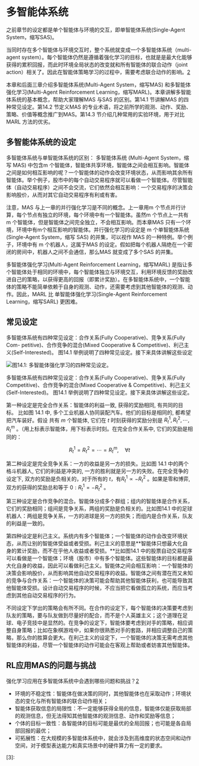 # 多智能体系统

之前章节的设定都是单个智能体与环境的交互，即单智能体系统(Single-Agent System，缩写SAS)。

当同时存在多个智能体与环境交互时，整个系统就变成一个多智能体系统（multi-agent system）。每个智能体仍然是遵循着强化学习的目标，也就是是最大化能够获得的累积回报，而此时环境全局状态的改变就和所有智能体的联合动作（joint action）相关了。因此在智能体策略学习的过程中，需要考虑联合动作的影响。[2]

本章和后面三章介绍多智能体系统(Multi-Agent System，缩写MAS) 和多智能体强化学习(Multi-Agent Reinforcement Learning，缩写MARL)。本章讲解多智能体系统的基本概念，帮助大家理解MAS 与SAS 的区别。第14.1 节讲解MAS 的四种常见设定。第14.2 节定义MAS 的专业术语，将之前所学的观测、动作、奖励、策略、价值等概念推广到MAS。第14.3 节介绍几种常用的实验环境，用于对比MARL 方法的优劣。

## 多智能体系统的设定

多智能体系统与单智能体系统的区别： 多智能体系统 (Multi-Agent System，缩写 MAS) 中包含m 个智能体，智能体共享环境，智能体之间会相互影响。智能体之间是如何相互影响的呢？一个智能体的动作会改变环境状态，从而影响其余所有智能体。举个例子，股市中的每个自动交易程序就可以看做一个智能体。尽管智能体（自动交易程序）之间不会交流，它们依然会相互影响：一个交易程序的决策会影响股价，从而对其它自动交易程序有利或有害。

注意，MAS 与上一章的并行强化学习是不同的概念。上一章用m 个节点并行计算，每个节点有独立的环境，每个环境中有一个智能体。虽然m 个节点上一共有m 个智能体，但是智能体之间完全独立，不会相互影响。而本章MAS 只有一个环境，环境中有m个相互影响的智能体。并行强化学习的设定是 m 个单智能体系统 (Single-Agent System，缩写 SAS) 的并集，可以视作 MAS 的一种特例。举个例子，环境中有 m 个机器人，这属于MAS 的设定。假如把每个机器人隔绝在一个密闭的房间中，机器人之间不会通信，那么MAS 就变成了多个SAS 的并集。

多智能体强化学习(Multi-Agent Reinforcement Learning，缩写MARL) 是指让多个智能体处于相同的环境中，每个智能体独立与环境交互，利用环境反馈的奖励改进自己的策略，以获得更高的回报（即累计奖励）。在多智能体系统中，一个智能体的策略不能简单依赖于自身的观测、动作，还需要考虑到其他智能体的观测、动作。因此，MARL 比 单智能体强化学习(Single-Agent Reinforcement Learning，缩写SARL) 更困难。

## 常见设定

多智能体系统有四种常见设定：合作关系(Fully Cooperative)、竞争关系(Fully Com-
petitive)、合作竞争的混合(Mixed Cooperative & Competitive)、利己主义(Self-Interested)。
图14.1 举例说明了四种常见设定。接下来具体讲解这些设定

![图14.1: 多智能体强化学习的四种常见设定。](../img/MAS.png)

多智能体系统有四种常见设定：合作关系(Fully Cooperative)、竞争关系(Fully Competitive)、合作竞争的混合(Mixed Cooperative & Competitive)、利己主义(Self-Interested)。
图14.1 举例说明了四种常见设定。接下来具体讲解这些设定。

第一种设定是完全合作关系：智能体的利益一致, 获得的奖励相同, 有共同的目标。 比如图 14.1 中, 多个工业机器人协同装配汽车。他们的目标是相同的, 都希望把汽车装好。假设 共有 $m$ 个智能体, 它们在 $t$ 时刻获得的奖励分别是 $R_t^1, R_t^2, \cdots, R_t^m$ 。（用上标表示智能体，用下标表示时刻。在完全合作关系中, 它们的奖励是相同的：

$$
R_t^1=R_t^2=\cdots=R_t^m, \quad \forall t
$$

第二种设定是完全竞争关系：一方的收益是另一方的损失。比如图 14.1 中的两个格斗机器人, 它们的利益是冲突的, 一方的胜利就是另一方的失败。在完全竞争的设定下, 双方的奖励是负相关的，对于所有的 $t$，有$R_t^1 \propto-R_t^2$ 。如果是零和博弈, 双方的获得的奖励总和等于 $0: R_t^1=-R_t^2$ 。

第三种设定是合作竞争的混合。智能体分成多个群组；组内的智能体是合作关系，它们的奖励相同；组间是竞争关系，两组的奖励是负相关的。比如图14.1 中的足球机器人：两组是竞争关系，一方的进球是另一方的损失；而组内是合作关系，队友的利益是一致的。

第四种设定是利己主义。系统内有多个智能体；一个智能体的动作会改变环境状态，从而让别的智能体受益或者受损。利己主义的意思是**智能体只想最大化自身的累计奖励，而不在乎他人收益或者受损。**比如图14.1 中的股票自动交易程序可以看做是一个智能体；环境（股市）中有多个智能体。这些智能体的目标都是最大化自身的收益，因此可以看做利己主义。智能体之间会相互影响：一个智能体的决策会影响股价，从而影响其他自动交易程序的收益。智能体之间有潜在而又未知的竞争与合作关系：一个智能体的决策可能会帮助其他智能体获利，也可能导致其他智能体受损。设计自动交易程序的时候，不应当把它看做孤立的系统，而应当考虑到其他自动交易程序的行为。

不同设定下学出的策略会有所不同。在合作的设定下，每个智能体的决策要考虑到队友的策略，要与队友做到尽量好的配合，而不是个人英雄主义；这个道理在足球、电子竞技中是显然的。在竞争的设定下，智能体要考虑到对手的策略，相应调整自身策略；比如在象棋游戏中，如果你很熟悉对手的套路，并相应调整自己的策略，那么你的胜算会更大。在利己主义的设定下，一个智能体的决策无需考虑其他智能体的利益，尽管一个智能体的动作可能会在客观上帮助或者妨害其他智能体。

## RL应用MAS的问题与挑战

强化学习应用在多智能体系统中会遇到哪些问题和挑战？[2]

- 环境的不稳定性：智能体在做决策的同时，其他智能体也在采取动作；环境状态的变化与所有智能体的联合动作相关；
- 智能体获取信息的局限性：不一定能够获得全局的信息，智能体仅能获取局部的观测信息，但无法得知其他智能体的观测信息、动作和奖励等信息；
- 个体的目标一致性：各智能体的目标可能是最优的全局回报；也可能是各自局部回报的最优；
- 可拓展性：在大规模的多智能体系统中，就会涉及到高维度的状态空间和动作空间，对于模型表达能力和真实场景中的硬件算力有一定的要求。

[1]: https://www.math.pku.edu.cn/teachers/zhzhang/drl_v1.pdf
[2]: https://www.thepaper.cn/newsDetail_forward_9829763
[3]:
